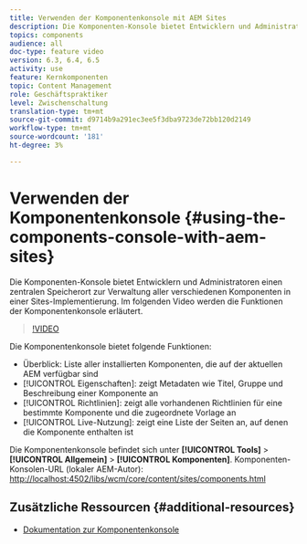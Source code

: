 ```yaml
---
title: Verwenden der Komponentenkonsole mit AEM Sites
description: Die Komponenten-Konsole bietet Entwicklern und Administratoren einen zentralen Speicherort zur Verwaltung aller verschiedenen Komponenten in einer Sites-Implementierung. Im folgenden Video werden die Funktionen der Komponentenkonsole erläutert.
topics: components
audience: all
doc-type: feature video
version: 6.3, 6.4, 6.5
activity: use
feature: Kernkomponenten
topic: Content Management
role: Geschäftspraktiker
level: Zwischenschaltung
translation-type: tm+mt
source-git-commit: d9714b9a291ec3ee5f3dba9723de72bb120d2149
workflow-type: tm+mt
source-wordcount: '181'
ht-degree: 3%

---
```



# Verwenden der Komponentenkonsole {#using-the-components-console-with-aem-sites}

Die Komponenten-Konsole bietet Entwicklern und Administratoren einen zentralen Speicherort zur Verwaltung aller verschiedenen Komponenten in einer Sites-Implementierung. Im folgenden Video werden die Funktionen der Komponentenkonsole erläutert.

>[!VIDEO](https://video.tv.adobe.com/v/17417/?quality=9&learn=on)

Die Komponentenkonsole bietet folgende Funktionen:

* Überblick: Liste aller installierten Komponenten, die auf der aktuellen AEM verfügbar sind
* [!UICONTROL Eigenschaften]: zeigt Metadaten wie Titel, Gruppe und Beschreibung einer Komponente an
* [!UICONTROL Richtlinien]: zeigt alle vorhandenen Richtlinien für eine bestimmte Komponente und die zugeordnete Vorlage an
* [!UICONTROL Live-Nutzung]: zeigt eine Liste der Seiten an, auf denen die Komponente enthalten ist

Die Komponentenkonsole befindet sich unter **[!UICONTROL Tools]** > **[!UICONTROL Allgemein]** > **[!UICONTROL Komponenten]**.
Komponenten-Konsolen-URL (lokaler AEM-Autor): [http://localhost:4502/libs/wcm/core/content/sites/components.html](http://localhost:4502/libs/wcm/core/content/sites/components.html)

## Zusätzliche Ressourcen {#additional-resources}

* [Dokumentation zur Komponentenkonsole](https://helpx.adobe.com/experience-manager/6-5/sites/authoring/using/default-components-console.html)
